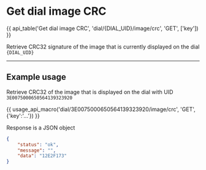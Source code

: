 # Get dial image CRC

{{ api_table('Get dial image CRC', 'dial/{DIAL_UID}/image/crc', 'GET', ['key']) }}

Retrieve CRC32 signature of the image that is currently displayed on the dial `{DIAL_UID}`


---

## Example usage

Retrieve CRC32 of the image that is displayed on the dial with UID `3E0075000650564139323920`

{{ usage_api_macro('dial/3E0075000650564139323920/image/crc', 'GET', {'key':'...'}) }}


Response is a JSON object

```json
{
    "status": "ok",
    "message": "",
    "data": "12E2F173"
}
```
